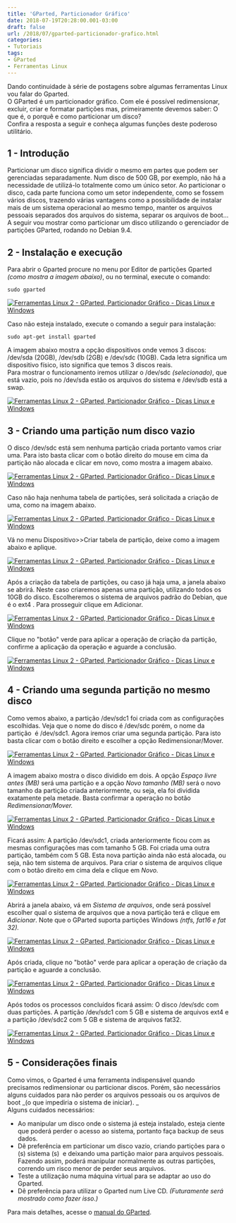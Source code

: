 ```yaml
---
title: 'GParted, Particionador Gráfico'
date: 2018-07-19T20:28:00.001-03:00
draft: false
url: /2018/07/gparted-particionador-grafico.html
categories:
- Tutoriais
tags: 
- GParted
- Ferramentas Linux
---
```


Dando continuidade à série de postagens sobre algumas ferramentas Linux vou falar do Gparted.  
O GParted é um particionador gráfico. Com ele é possível redimensionar, excluir, criar e formatar partições mas, primeiramente devemos saber: O que é, o porquê e como particionar um disco?  
Confira a resposta a seguir e conheça algumas funções deste poderoso utilitário.

<!--more-->

## 1 - Introdução

Particionar um disco significa dividir o mesmo em partes que podem ser gerenciadas separadamente. Num disco de 500 GB, por exemplo, não há a necessidade de utilizá-lo totalmente como um único setor. Ao particionar o disco, cada parte funciona como um setor independente, como se fossem vários discos, trazendo várias vantagens como a possibilidade de instalar mais de um sistema operacional ao mesmo tempo, manter os arquivos pessoais separados dos arquivos do sistema, separar os arquivos de boot...  
A seguir vou mostrar como particionar um disco utilizando o gerenciador de partições GParted, rodando no Debian 9.4.

  

## 2 - Instalação e execução

Para abrir o Gparted procure no menu por Editor de partições Gparted _(como mostra a imagem abaixo)_, ou no terminal, execute o comando:  
  

`sudo gparted`

  

[![Ferramentas Linux 2 - GParted, Particionador Gráfico - Dicas Linux e Windows](https://1.bp.blogspot.com/-xYynfo_WItM/W1DyBiASAaI/AAAAAAAAImc/Fe5XCPNweSg14j0bRsaYmWz7RH3LT7QUgCLcBGAs/s640/01.png "Ferramentas Linux 2 - GParted, Particionador Gráfico - Dicas Linux e Windows")](https://1.bp.blogspot.com/-xYynfo_WItM/W1DyBiASAaI/AAAAAAAAImc/Fe5XCPNweSg14j0bRsaYmWz7RH3LT7QUgCLcBGAs/s1600/01.png)

  

Caso não esteja instalado, execute o comando a seguir para instalação:  
  

`sudo apt-get install gparted`

  

A imagem abaixo mostra a opção dispositivos onde vemos 3 discos: /dev/sda (20GB), /dev/sdb (2GB) e /dev/sdc (10GB). Cada letra significa um dispositivo físico, isto significa que temos 3 discos reais.  
Para mostrar o funcionamento iremos utilizar o /dev/sdc _(selecionado)_, que está vazio, pois no /dev/sda estão os arquivos do sistema e /dev/sdb está a swap.

  

[![Ferramentas Linux 2 - GParted, Particionador Gráfico - Dicas Linux e Windows](https://4.bp.blogspot.com/-mYSJY9A5DlI/W1D8YrEbxsI/AAAAAAAAImo/852g8FAINdYFfMkhWmSZEQk6822P0JdyACLcBGAs/s640/02.png "Ferramentas Linux 2 - GParted, Particionador Gráfico - Dicas Linux e Windows")](https://4.bp.blogspot.com/-mYSJY9A5DlI/W1D8YrEbxsI/AAAAAAAAImo/852g8FAINdYFfMkhWmSZEQk6822P0JdyACLcBGAs/s1600/02.png)

  

## 3 - Criando uma partição num disco vazio

O disco /dev/sdc está sem nenhuma partição criada portanto vamos criar uma. Para isto basta clicar com o botão direito do mouse em cima da partição não alocada e clicar em novo, como mostra a imagem abaixo.

  

[![Ferramentas Linux 2 - GParted, Particionador Gráfico - Dicas Linux e Windows](https://4.bp.blogspot.com/-ZR3sgIhR3j0/W1EOjTBOr6I/AAAAAAAAIm0/lnxglEM0jY4ZoHabC-Pb3RJPTmbqM-TXgCLcBGAs/s640/03.png "Ferramentas Linux 2 - GParted, Particionador Gráfico - Dicas Linux e Windows")](https://4.bp.blogspot.com/-ZR3sgIhR3j0/W1EOjTBOr6I/AAAAAAAAIm0/lnxglEM0jY4ZoHabC-Pb3RJPTmbqM-TXgCLcBGAs/s1600/03.png)

  

Caso não haja nenhuma tabela de partições, será solicitada a criação de uma, como na imagem abaixo.

  

[![Ferramentas Linux 2 - GParted, Particionador Gráfico - Dicas Linux e Windows](https://2.bp.blogspot.com/-XOD72eZol7Y/W1EQkpxOBOI/AAAAAAAAInA/5vPH4LUf0msP87JKh5snWD_alM3xBmoIgCLcBGAs/s640/14.png "Ferramentas Linux 2 - GParted, Particionador Gráfico - Dicas Linux e Windows")](https://2.bp.blogspot.com/-XOD72eZol7Y/W1EQkpxOBOI/AAAAAAAAInA/5vPH4LUf0msP87JKh5snWD_alM3xBmoIgCLcBGAs/s1600/14.png)

  

Vá no menu Dispositivo>>Criar tabela de partição, deixe como a imagem abaixo e aplique.

  

[![Ferramentas Linux 2 - GParted, Particionador Gráfico - Dicas Linux e Windows](https://2.bp.blogspot.com/-rNHVmLeHvXw/W1EQ0gfXS9I/AAAAAAAAInI/XXgETUVWfdoqkP7BRxxDxG7xJHZ_RxdwgCLcBGAs/s640/15.png "Ferramentas Linux 2 - GParted, Particionador Gráfico - Dicas Linux e Windows")](https://2.bp.blogspot.com/-rNHVmLeHvXw/W1EQ0gfXS9I/AAAAAAAAInI/XXgETUVWfdoqkP7BRxxDxG7xJHZ_RxdwgCLcBGAs/s1600/15.png)

  

Após a criação da tabela de partições, ou caso já haja uma, a janela abaixo se abrirá. Neste caso criaremos apenas uma partição, utilizando todos os 10GB do disco. Escolheremos o sistema de arquivos padrão do Debian, que é o ext4 . Para prosseguir clique em Adicionar.

  

[![Ferramentas Linux 2 - GParted, Particionador Gráfico - Dicas Linux e Windows](https://4.bp.blogspot.com/-d_i0nI__2zQ/W05qP7zu-9I/AAAAAAAAIlc/EiBDm41k_SEIdZcrHL0WImOuqtDNuX5kACLcBGAs/s640/04.png "Ferramentas Linux 2 - GParted, Particionador Gráfico - Dicas Linux e Windows")](https://4.bp.blogspot.com/-d_i0nI__2zQ/W05qP7zu-9I/AAAAAAAAIlc/EiBDm41k_SEIdZcrHL0WImOuqtDNuX5kACLcBGAs/s1600/04.png)

  

Clique no "botão" verde para aplicar a operação de criação da partição, confirme a aplicação da operação e aguarde a conclusão.

  

[![Ferramentas Linux 2 - GParted, Particionador Gráfico - Dicas Linux e Windows](https://2.bp.blogspot.com/-J3O_rXbEvYk/W1EalRw9VxI/AAAAAAAAIoM/KQ3gGwnBiwQ8ELcX3N-ZWVjUJB8lG91zwCLcBGAs/s640/05.png "Ferramentas Linux 2 - GParted, Particionador Gráfico - Dicas Linux e Windows")](https://2.bp.blogspot.com/-J3O_rXbEvYk/W1EalRw9VxI/AAAAAAAAIoM/KQ3gGwnBiwQ8ELcX3N-ZWVjUJB8lG91zwCLcBGAs/s1600/05.png)

  

## 4 - Criando uma segunda partição no mesmo disco

Como vemos abaixo, a partição /dev/sdc1 foi criada com as configurações escolhidas. Veja que o nome do disco é /dev/sdc porém, o nome da partição  é /dev/sdc1. Agora iremos criar uma segunda partição. Para isto basta clicar com o botão direito e escolher a opção Redimensionar/Mover.

  

[![Ferramentas Linux 2 - GParted, Particionador Gráfico - Dicas Linux e Windows](https://2.bp.blogspot.com/-wbehzK65tW0/W05qQ6_3aqI/AAAAAAAAIls/-JQAfExRFrQ-5WpHpe2OzS2xFkonh3bigCLcBGAs/s640/08.png "Ferramentas Linux 2 - GParted, Particionador Gráfico - Dicas Linux e Windows")](https://2.bp.blogspot.com/-wbehzK65tW0/W05qQ6_3aqI/AAAAAAAAIls/-JQAfExRFrQ-5WpHpe2OzS2xFkonh3bigCLcBGAs/s1600/08.png)

  

A imagem abaixo mostra o disco dividido em dois. A opção _Espaço livre antes (MB)_ será uma partição e a opção _Novo tamanho (MB)_ será o novo tamanho da partição criada anteriormente, ou seja, ela foi dividida exatamente pela metade.  Basta confirmar a operação no botão _Redimensionar/Mover._

  

[![Ferramentas Linux 2 - GParted, Particionador Gráfico - Dicas Linux e Windows](https://3.bp.blogspot.com/-BMyCPZ_fhno/W05qReNKEjI/AAAAAAAAIl0/HErQb61fvHgIqxxugZO_4TpgredEXV-0ACLcBGAs/s640/10.png "Ferramentas Linux 2 - GParted, Particionador Gráfico - Dicas Linux e Windows")](https://3.bp.blogspot.com/-BMyCPZ_fhno/W05qReNKEjI/AAAAAAAAIl0/HErQb61fvHgIqxxugZO_4TpgredEXV-0ACLcBGAs/s1600/10.png)

  

Ficará assim: A partição /dev/sdc1, criada anteriormente ficou com as mesmas configurações mas com tamanho 5 GB. Foi criada uma outra partição, também com 5 GB. Esta nova partição ainda não está alocada, ou seja, não tem sistema de arquivos. Para criar o sistema de arquivos clique com o botão direito em cima dela e clique em _Novo._

  

[![Ferramentas Linux 2 - GParted, Particionador Gráfico - Dicas Linux e Windows](https://1.bp.blogspot.com/-sRS2UKGwoek/W1ETbSC2YhI/AAAAAAAAInc/vm1MhpNk8FgxMfKE_uE0kudwJ_fe7Ej6ACLcBGAs/s640/17.png "Ferramentas Linux 2 - GParted, Particionador Gráfico - Dicas Linux e Windows")](https://1.bp.blogspot.com/-sRS2UKGwoek/W1ETbSC2YhI/AAAAAAAAInc/vm1MhpNk8FgxMfKE_uE0kudwJ_fe7Ej6ACLcBGAs/s1600/17.png)

  

Abrirá a janela abaixo, vá em _Sistema de arquivos_, onde será possível escolher qual o sistema de arquivos que a nova partição terá e clique em _Adicionar_. Note que o GParted suporta partições Windows _(ntfs, fat16 e fat 32)._

  

[![Ferramentas Linux 2 - GParted, Particionador Gráfico - Dicas Linux e Windows](https://4.bp.blogspot.com/-Qfo87PBN4g4/W1EVALVt6LI/AAAAAAAAIno/kQiQLzZhiOkEsqIeEQI7lBeb-tyahvvgACLcBGAs/s640/18.png "Ferramentas Linux 2 - GParted, Particionador Gráfico - Dicas Linux e Windows")](https://4.bp.blogspot.com/-Qfo87PBN4g4/W1EVALVt6LI/AAAAAAAAIno/kQiQLzZhiOkEsqIeEQI7lBeb-tyahvvgACLcBGAs/s1600/18.png)

  

Após criada, clique no "botão" verde para aplicar a operação de criação da partição e aguarde a conclusão.

  

[![Ferramentas Linux 2 - GParted, Particionador Gráfico - Dicas Linux e Windows](https://2.bp.blogspot.com/-Nu-rrkcxvs8/W1EVlH66XoI/AAAAAAAAInw/npioxXNQ6u0hM0ZEP-u4HR8ujpn8dO9NwCLcBGAs/s640/19.png "Ferramentas Linux 2 - GParted, Particionador Gráfico - Dicas Linux e Windows")](https://2.bp.blogspot.com/-Nu-rrkcxvs8/W1EVlH66XoI/AAAAAAAAInw/npioxXNQ6u0hM0ZEP-u4HR8ujpn8dO9NwCLcBGAs/s1600/19.png)

  

Após todos os processos concluídos ficará assim: O disco /dev/sdc com duas partições. A partição /dev/sdc1 com 5 GB e sistema de arquivos ext4 e a partição /dev/sdc2 com 5 GB e sistema de arquivos fat32.

  

[![Ferramentas Linux 2 - GParted, Particionador Gráfico - Dicas Linux e Windows](https://3.bp.blogspot.com/-D_6nPplIT0w/W1EWiXZPivI/AAAAAAAAIoA/J8v7e4kr59Ipry3eLfDMuQaNmsgUpb_aQCLcBGAs/s640/20.png "Ferramentas Linux 2 - GParted, Particionador Gráfico - Dicas Linux e Windows")](https://3.bp.blogspot.com/-D_6nPplIT0w/W1EWiXZPivI/AAAAAAAAIoA/J8v7e4kr59Ipry3eLfDMuQaNmsgUpb_aQCLcBGAs/s1600/20.png)

  

## 5 - Considerações finais

Como vimos, o Gparted é uma ferramenta indispensável quando precisamos redimensionar ou particionar discos. Porém, são necessários alguns cuidados para não perder os arquivos pessoais ou os arquivos de boot _(o que impediria o sistema de iniciar). _  
Alguns cuidados necessários:  

*   Ao manipular um disco onde o sistema já esteja instalado, esteja ciente que poderá perder o acesso ao sistema, portanto faça backup de seus dados.
*   Dê preferência em particionar um disco vazio, criando partições para o (s) sistema (s)  e deixando uma partição maior para arquivos pessoais. Fazendo assim, poderá manipular normalmente as outras partições, correndo um risco menor de perder seus arquivos.
*   Teste a utilização numa máquina virtual para se adaptar ao uso do Gparted. 
*   Dê preferência para utilizar o Gparted num Live CD. _(Futuramente será mostrado como fazer isso.)_

  

Para mais detalhes, acesse o [manual do GParted](https://gparted.org/display-doc.php?name=help-manual&lang=pt_BR).
